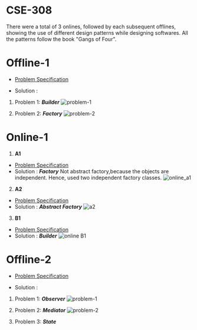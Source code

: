# CSE-308
There were a total of 3 onlines, followed by each subsequent offlines, showing the use of different design patterns while designing softwares. All the patterns follow the book "Gangs of Four".

# Offline-1
* [Problem Specification](https://github.com/MubasshiraMusarrat/CSE-308/blob/main/Creational%20Pattern/Offline-1/Assingment%201.pdf)

* Solution : 
1. Problem 1: ***Builder***
![problem-1](https://user-images.githubusercontent.com/87219536/224553438-e2bf45f7-5afc-4cc3-8d12-f060beca862f.jpg)

2. Problem 2: ***Factory***
![problem-2](https://user-images.githubusercontent.com/87219536/223746079-c42ee437-4458-4732-9877-6fba17e679b7.jpg)

# Online-1
1. **A1**
* [Problem Specification](https://github.com/MubasshiraMusarrat/CSE-308/blob/main/Creational%20Pattern/Online-1/online_a1/CSE%20308_%20Online1%20-%20A1.pdf)
* Solution : ***Factory***  Not abstract factory,because the objects are independent. Hence, used two independent factory classes.
![online_a1](https://user-images.githubusercontent.com/87219536/224351613-68d6a692-bf66-494a-9282-fe96c88d444b.jpg)


2. **A2**
* [Problem Specification](https://github.com/MubasshiraMusarrat/CSE-308/blob/main/Creational%20Pattern/Online-1/online_a2/question.jpg)
* Solution : ***Abstract Factory*** 
![a2](https://github.com/MubasshiraMusarrat/CSE-308/assets/87219536/fa0e36f5-e803-4d38-acd2-c4d9e4c03264)


3. **B1**
* [Problem Specification](https://github.com/MubasshiraMusarrat/CSE-308/blob/main/Creational%20Pattern/Online-1/online%20B1/CSE%20308%20Online1(B1).pdf)
* Solution : ***Builder***
![online B1](https://user-images.githubusercontent.com/87219536/223748153-4b2c3229-2f30-476b-bada-82c2c9318362.jpg)


# Offline-2
* [Problem Specification](https://github.com/MubasshiraMusarrat/CSE-308/blob/main/Behavioural%20Pattern/Offline-2/Offline2.pdf)

* Solution :
1. Problem 1: ***Observer***
![problem-1](https://user-images.githubusercontent.com/87219536/224554813-28aa67b6-4ede-42a3-80dd-94cacdd12d0c.jpg)

2. Problem 2: ***Mediator***
![problem-2](https://user-images.githubusercontent.com/87219536/224555474-51021a86-e15b-425d-9eb1-a4e8f47c598f.jpg)

3. Problem 3: ***State***

